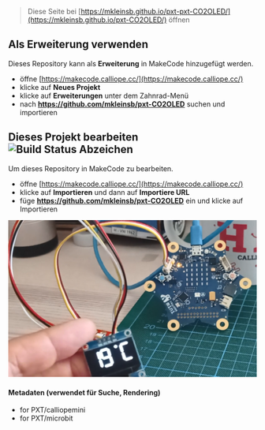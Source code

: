 
> Diese Seite bei [https://mkleinsb.github.io/pxt-pxt-CO2OLED/](https://mkleinsb.github.io/pxt-CO2OLED/) öffnen

## Als Erweiterung verwenden

Dieses Repository kann als **Erweiterung** in MakeCode hinzugefügt werden.

* öffne [https://makecode.calliope.cc/](https://makecode.calliope.cc/)
* klicke auf **Neues Projekt**
* klicke auf **Erweiterungen** unter dem Zahnrad-Menü
* nach **https://github.com/mkleinsb/pxt-CO2OLED** suchen und importieren

## Dieses Projekt bearbeiten ![Build Status Abzeichen](https://github.com/mkleinsb/pxt-test2/workflows/MakeCode/badge.svg)

Um dieses Repository in MakeCode zu bearbeiten.

* öffne [https://makecode.calliope.cc/](https://makecode.calliope.cc/)
* klicke auf **Importieren** und dann auf **Importiere URL**
* füge **https://github.com/mkleinsb/pxt-CO2OLED** ein und klicke auf Importieren

![ ](https://github.com/MKleinSB/pxt-CO2OLED/blob/master/grafik.png)

#### Metadaten (verwendet für Suche, Rendering)

* for PXT/calliopemini
* for PXT/microbit
